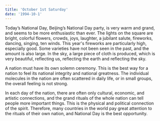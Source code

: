 ```yaml
---
title: 'October 1st Saturday'
date: '1994-10-1'
---
```


Today’s National Day, Beijing’s National Day party, is very warm and grand, and seems to be more enthusiastic than ever. The lights on the square are bright, colorful flowers, crowds, joys, laughter, a jubilant salute, fireworks, dancing, singing, ten winds. This year's fireworks are particularly high, especially good. Some varieties have not been seen in the past, and the amount is also large. In the sky, a large piece of cloth is produced, which is very beautiful, reflecting us, reflecting the earth and reflecting the sky.

A nation must have its own solemn ceremony. This is the best way for a nation to feel its national integrity and national greatness. The individual molecules in the nation are often scattered in daily life, or in small groups, the overall feeling is not strong.

In each day of the nation, there are often only cultural, economic, and artistic connections, and the grand rituals of the whole nation can tell people more important things. This is the physical and political connection of the spirit. Therefore, many countries in the world pay great attention to the rituals of their own nation, and National Day is the best opportunity.

